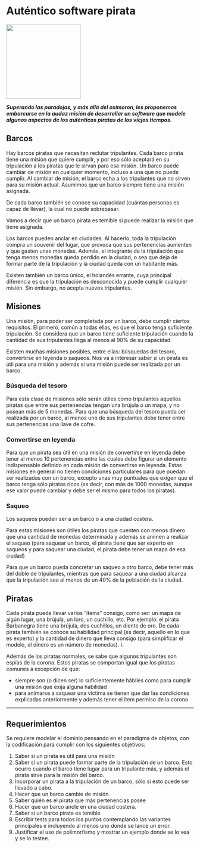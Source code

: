 <!-- Output copied to clipboard! -->



# Auténtico software pirata

<img src="https://i.imgur.com/KcW2OHz.jpg" data-canonical-src="https://i.imgur.com/KcW2OHz.jpg" height="200" />

**_Superando las paradojas, y más allá del oxímoron, les proponemos embarcarse en la audaz misión de desarrollar un software que modele algunos aspectos de los auténticos piratas de los viejos tiempos._**


## Barcos

Hay barcos piratas que necesitan reclutar tripulantes. Cada barco pirata tiene una misión que quiere cumplir, y por eso sólo aceptará en su tripulación a los piratas que le sirvan para esa misión. Un barco puede cambiar de misión en cualquier momento, incluso a una que no puede cumplir. Al cambiar de misión, el barco echa a los tripulantes que no sirven para su misión actual. Asumimos que un barco siempre tiene una misión asignada. 

De cada barco también se conoce su capacidad (cuántas personas es capaz de llevar), la cual no puede sobrepasar.

Vamos a decir que un barco pirata es temible si puede realizar la misión que tiene asignada. 

Los barcos pueden anclar en ciudades. Al hacerlo, toda la tripulación compra un souvenir del lugar, que provoca que sus pertenencias aumenten y que gasten unas monedas. Además, el integrante de la tripulación que tenga menos monedas queda perdido en la ciudad, o sea que deja de formar parte de la tripulación y la ciudad queda con un habitante más.

Existen también un barco único, el holandés errante, cuya principal diferencia es que la tripulación es desconocida y puede cumplir cualquier misión. Sin embargo, no acepta nuevos tripulantes.


## Misiones

Una misión, para poder ser completada por un barco, debe cumplir ciertos requisitos. El primero, común a todas ellas, es que el barco tenga suficiente tripulación.  Se considera que un barco tiene suficiente tripulación cuando la cantidad de sus tripulantes llega al menos al 90% de su capacidad. 


Existen muchas misiones posibles, entre ellas: búsquedas del tesoro, convertirse en leyenda o saqueos. Nos va a interesar saber si un pirata es útil para una misión y además si una misión puede ser realizada por un barco.


### Búsqueda del tesoro

Para esta clase de misiones sólo serán útiles como tripulantes aquellos piratas que entre sus pertenencias tengan una brújula o un mapa, y no posean más de 5 monedas. Para que una búsqueda del tesoro pueda ser realizada por un barco, al menos uno de sus tripulantes debe tener entre sus pertenencias una llave de cofre.


### Convertirse en leyenda

Para que un pirata sea útil en una misión de convertirse en leyenda debe tener al menos 10 pertenencias entre las cuales debe figurar un elemento indispensable definido en cada misión de convertirse en leyenda. Estas misiones en general no tienen condiciones particulares para que puedan ser realizadas con un barco, excepto unas muy puntuales que exigen que el barco tenga sólo piratas ricos (es decir, con más de 1000 monedas, aunque ese valor puede cambiar y debe ser el mismo para todos los piratas).


### Saqueo

Los saqueos pueden ser a un barco o a una ciudad costera. 

Para estas misiones son útiles los piratas que cuenten con menos dinero que una cantidad de monedas determinada y además se animen a realizar el saqueo (para saquear un barco, el pirata tiene que ser experto en saqueos y para saquear una ciudad, el pirata debe tener un mapa de esa ciudad)

Para que un barco pueda concretar un saqueo a otro barco, debe tener más del doble de tripulantes, mientras que para saquear a una ciudad alcanza que la tripulación sea al menos de un 40% de la población de la ciudad. 


## Piratas

Cada pirata puede llevar varios “ítems” consigo, como ser: un mapa de algún lugar, una brújula, un loro, un cuchillo, etc.  Por ejemplo: el pirata Barbanegra tiene una brújula, dos cuchillos, un diente de oro.  De cada pirata también se conoce su habilidad principal (es decir, aquello en lo que es experto) y la cantidad de dinero que lleva consigo (para simplificar el modelo, el dinero es un número de monedas). \


Además de los piratas normales, se sabe que algunos tripulantes son espías de la corona. Estos piratas se comportan igual que los piratas comunes a excepción de que:
  - siempre son (o dicen ser) lo suficientemente hábiles como para cumplir una misión que exija alguna habilidad
  - para animarse a saquear una víctima se tienen que dar las condiciones explicadas anteriormente y además tener el ítem permiso de la corona

---

## Requerimientos

Se requiere modelar el dominio pensando en el paradigma de objetos, con la codificación para cumplir con los siguientes objetivos:



1. Saber si un pirata es útil para una misión
2. Saber si un pirata puede formar parte de la tripulación de un barco. Esto ocurre cuando el barco tiene lugar para un tripulante más, y además el pirata sirve para la misión del barco.
3. Incorporar un pirata a la tripulación de un barco, sólo si esto puede ser llevado a cabo.
4. Hacer que un barco cambie de misión. 
5. Saber quién es el pirata que más pertenencias posee 
6. Hacer que un barco ancle en una ciudad costera.
7. Saber si un barco pirata es temible
8. Escribir tests para todos los puntos contemplando las variantes principales e incluyendo al menos uno donde se lance un error.
9. Justificar el uso de polimorfismo y mostrar un ejemplo donde se lo vea y se lo testee.	
